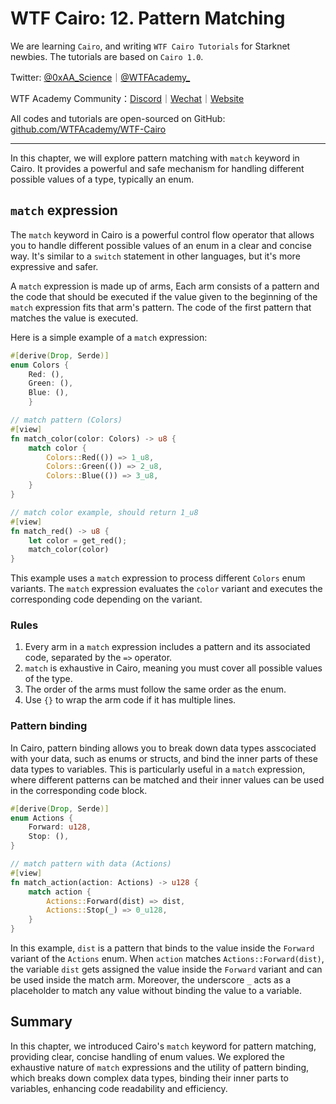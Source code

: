 # WTF Cairo: 12. Pattern Matching

We are learning `Cairo`, and writing `WTF Cairo Tutorials` for Starknet newbies. The tutorials are based on `Cairo 1.0`.

Twitter: [@0xAA_Science](https://twitter.com/0xAA_Science)｜[@WTFAcademy_](https://twitter.com/WTFAcademy_)

WTF Academy Community：[Discord](https://discord.wtf.academy)｜[Wechat](https://docs.google.com/forms/d/e/1FAIpQLSe4KGT8Sh6sJ7hedQRuIYirOoZK_85miz3dw7vA1-YjodgJ-A/viewform?usp=sf_link)｜[Website](https://wtf.academy)

All codes and tutorials are open-sourced on GitHub: [github.com/WTFAcademy/WTF-Cairo](https://github.com/WTFAcademy/WTF-Cairo)

---

In this chapter, we will explore pattern matching with `match` keyword in Cairo. It provides a powerful and safe mechanism for handling different possible values of a type, typically an enum.

## `match` expression

The `match` keyword in Cairo is a powerful control flow operator that allows you to handle different possible values of an enum in a clear and concise way. It's similar to a `switch` statement in other languages, but it's more expressive and safer.

A `match` expression is made up of arms, Each arm consists of a pattern and the code that should be executed if the value given to the beginning of the `match` expression fits that arm's pattern. The code of the first pattern that matches the value is executed.

Here is a simple example of a `match` expression:

```rust
#[derive(Drop, Serde)]
enum Colors { 
    Red: (), 
    Green: (), 
    Blue: (), 
    }  

// match pattern (Colors)
#[view]
fn match_color(color: Colors) -> u8 {
    match color {
        Colors::Red(()) => 1_u8,
        Colors::Green(()) => 2_u8,
        Colors::Blue(()) => 3_u8,
    }
}

// match color example, should return 1_u8
#[view]
fn match_red() -> u8 {
    let color = get_red();
    match_color(color)
}
```

This example uses a `match` expression to process different `Colors` enum variants. The `match` expression evaluates the `color` variant and executes the corresponding code depending on the variant.

### Rules 

 
1. Every arm in a `match` expression includes a pattern and its associated code, separated by the `=>` operator.
2. `match` is exhaustive in Cairo, meaning you must cover all possible values of the type.
3. The order of the arms must follow the same order as the enum.
4. Use `{}` to wrap the arm code if it has multiple lines.

### Pattern binding

In Cairo, pattern binding allows you to break down data types asscociated with your data, such as enums or structs, and bind the inner parts of these data types to variables. This is particularly useful in a `match` expression, where different patterns can be matched and their inner values can be used in the corresponding code block.

```rust
#[derive(Drop, Serde)]
enum Actions { 
    Forward: u128, 
    Stop: (),
}

// match pattern with data (Actions)
#[view]
fn match_action(action: Actions) -> u128 {
    match action {
        Actions::Forward(dist) => dist,
        Actions::Stop(_) => 0_u128,
    }
}
```

In this example, `dist` is a pattern that binds to the value inside the `Forward` variant of the `Actions` enum. When `action` matches `Actions::Forward(dist)`, the variable `dist` gets assigned the value inside the `Forward` variant and can be used inside the match arm. Moreover, the underscore `_` acts as a placeholder to match any value without binding the value to a variable.

## Summary

In this chapter, we introduced Cairo's `match` keyword for pattern matching, providing clear, concise handling of enum values. We explored the exhaustive nature of `match` expressions and the utility of pattern binding, which breaks down complex data types, binding their inner parts to variables, enhancing code readability and efficiency.
